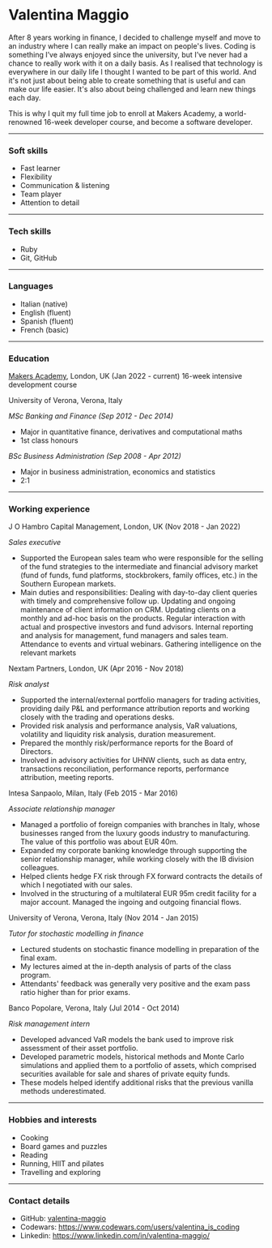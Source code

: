 # Valentina Maggio

After 8 years working in finance, I decided to challenge myself and move to an industry where I can really make an impact on people's lives. 
Coding is something I’ve always enjoyed since the university, but I’ve never had a chance to really work with it on a daily basis. As I realised that technology is everywhere in our daily life I thought I wanted to be part of this world. And it's not just about being able to create something that is useful and can make our life easier. It's also about being challenged and learn new things each day. 

This is why I quit my full time job to enroll at Makers Academy, a world-renowned 16-week developer course, and become a software developer.

---

### Soft skills

* Fast learner
* Flexibility
* Communication & listening
* Team player
* Attention to detail

---

### Tech skills

* Ruby
* Git, GitHub

---

### Languages

* Italian (native)
* English (fluent)
* Spanish (fluent)
* French (basic)

---

### Education

[Makers Academy](https://makers.tech/), London, UK (Jan 2022 - current)
16-week intensive development course

University of Verona, Verona, Italy

*MSc Banking and Finance (Sep 2012 - Dec 2014)*
* Major in quantitative finance, derivatives and computational maths
* 1st class honours

*BSc Business Administration (Sep 2008 - Apr 2012)*
* Major in business administration, economics and statistics
* 2:1

---

### Working experience

J O Hambro Capital Management, London, UK (Nov 2018 - Jan 2022)

*Sales executive*
* Supported the European sales team who were responsible for the selling of the fund strategies to the intermediate and financial advisory market (fund of funds, fund platforms, stockbrokers, family offices, etc.) in the Southern European markets.
* Main duties and responsibilities:
  Dealing with day-to-day client queries with timely and comprehensive follow up.
  Updating and ongoing maintenance of client information on CRM.
  Updating clients on a monthly and ad-hoc basis on the products.
  Regular interaction with actual and prospective investors and fund advisors.
  Internal reporting and analysis for management, fund managers and sales team.
  Attendance to events and virtual webinars.
  Gathering intelligence on the relevant markets

Nextam Partners, London, UK (Apr 2016 - Nov 2018)

*Risk analyst*
* Supported the internal/external portfolio managers for trading activities, providing daily P&L and performance attribution reports and working closely with the trading and operations desks.
* Provided risk analysis and performance analysis, VaR valuations, volatility and liquidity risk analysis, duration measurement.
* Prepared the monthly risk/performance reports for the Board of Directors.
* Involved in advisory activities for UHNW clients, such as data entry, transactions reconciliation, performance reports, performance attribution, meeting reports.

Intesa Sanpaolo, Milan, Italy (Feb 2015 - Mar 2016)

*Associate relationship manager*
* Managed a portfolio of foreign companies with branches in Italy, whose businesses ranged from the luxury goods industry to manufacturing. The value of this portfolio was about EUR 40m.
* Expanded my corporate banking knowledge through supporting the senior relationship manager, while working closely with the IB division colleagues.
* Helped clients hedge FX risk through FX forward contracts the details of which I negotiated with our sales.
* Involved in the structuring of a multilateral EUR 95m credit facility for a major account. Managed the ingoing and outgoing financial flows.

University of Verona, Verona, Italy (Nov 2014 - Jan 2015)

*Tutor for stochastic modelling in finance*
* Lectured students on stochastic finance modelling in preparation of the final exam.
* My lectures aimed at the in-depth analysis of parts of the class program.
* Attendants' feedback was generally very positive and the exam pass ratio higher than for prior
exams.

Banco Popolare, Verona, Italy (Jul 2014 - Oct 2014)

*Risk management intern*
* Developed advanced VaR models the bank used to improve risk assessment of their asset portfolio.
* Developed parametric models, historical methods and Monte Carlo simulations and applied them to a portfolio of assets, which comprised securities available for sale and shares of private equity funds.
* These models helped identify additional risks that the previous vanilla methods underestimated.

---

### Hobbies and interests

* Cooking
* Board games and puzzles
* Reading
* Running, HIIT and pilates
* Travelling and exploring

---

### Contact details

* GitHub: [valentina-maggio](https://github.com/valentina-maggio)
* Codewars: https://www.codewars.com/users/valentina_is_coding
* Linkedin: https://www.linkedin.com/in/valentina-maggio/